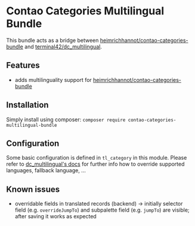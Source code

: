 # Contao Categories Multilingual Bundle

This bundle acts as a bridge between [heimrichhannot/contao-categories-bundle](https://github.com/heimrichhannot/contao-categories-bundle) and [terminal42/dc_multilingual](https://github.com/terminal42/contao-DC_Multilingual).

## Features

- adds multilinguality support for [heimrichhannot/contao-categories-bundle](https://github.com/heimrichhannot/contao-categories-bundle)

## Installation

Simply install using composer: `composer require contao-categories-multilingual-bundle`

## Configuration

Some basic configuration is defined in `tl_category` in this module. Please refer to [dc_multilingual's docs](https://github.com/terminal42/contao-DC_Multilingual/blob/master/README.md) for further info how to override supported languages, fallback language, ...

## Known issues

- overridable fields in translated records (backend) -> initially selector field (e.g. `overrideJumpTo`) and subpalette field (e.g. `jumpTo`) are visible; after saving it works as expected